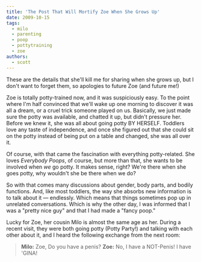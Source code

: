 ```yaml
---
title: 'The Post That Will Mortify Zoe When She Grows Up'
date: 2009-10-15
tags:
  - milo
  - parenting
  - poop
  - pottytraining
  - zoe
authors:
  - scott
---
```


These are the details that she'll kill me for sharing when she grows up, but I don't want to forget them, so apologies to future Zoe (and future me!)

Zoe is totally potty-trained now, and it was suspiciously easy. To the point where I'm half convinced that we'll wake up one morning to discover it was all a dream, or a cruel trick someone played on us. Basically, we just made sure the potty was available, and chatted it up, but didn't pressure her. Before we knew it, she was all about going potty BY HERSELF. Toddlers love any taste of independence, and once she figured out that she could sit on the potty instead of being put on a table and changed, she was all over it.

Of course, with that came the fascination with everything potty-related. She loves _Everybody Poops_, of course, but more than that, she wants to be involved when _we_ go potty. It makes sense, right? We're there when she goes potty, why wouldn't she be there when we do?

So with that comes many discussions about gender, body parts, and bodily functions. And, like most toddlers, the way she absorbs new information is to talk about it — endlessly. Which means that things sometimes pop up in unrelated conversations. Which is why the other day, I was informed that I was a "pretty nice guy" and that I had made a "fancy poop."

Lucky for Zoe, her cousin Milo is almost the same age as her. During a recent visit, they were both going potty (Potty Party!) and talking with each other about it, and I heard the following exchange from the next room:

> **Milo:** Zoe, Do you have a penis? **Zoe:** No, I have a NOT-Penis! I have 'GINA!
